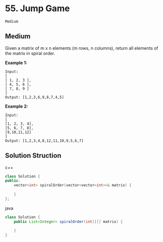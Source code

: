# 55. Jump Game

`Medium`

## Medium

Given a matrix of m x n elements (m rows, n columns), return all elements of the matrix in spiral order.

**Example 1:**

    Input:
    [
    [ 1, 2, 3 ],
    [ 4, 5, 6 ],
    [ 7, 8, 9 ]
    ]
    Output: [1,2,3,6,9,8,7,4,5]

**Example 2:**

    Input:
    [
    [1, 2, 3, 4],
    [5, 6, 7, 8],
    [9,10,11,12]
    ]
    Output: [1,2,3,4,8,12,11,10,9,5,6,7]

## Solution Struction

c++
```c++
class Solution {
public:
    vector<int> spiralOrder(vector<vector<int>>& matrix) {
        
    }
};
```

java
```java
class Solution {
    public List<Integer> spiralOrder(int[][] matrix) {
        
    }
}
```